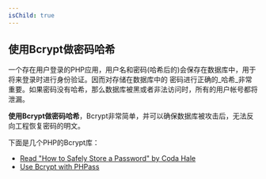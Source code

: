 ```yaml
---
isChild: true
---
```


## 使用Bcrypt做密码哈希

一个存在用户登录的PHP应用，用户名和密码(哈希后的)会保存在数据库中，用于将来登录时进行身份验证。因而对存储在数据库中的
密码进行正确的_哈希_非常重要。如果密码没有哈希，那么数据库被黑或者非法访问时，所有的用户帐号都将泄漏。

**使用Bcrypt做密码哈希**，Bcrypt非常简单，并可以确保数据库被攻击后，无法反向工程恢复密码的明文。

下面是几个PHP的Bcrypt库：

* [Read "How to Safely Store a Password" by Coda Hale][3]
* [Use Bcrypt with PHPass][4]

[3]: http://codahale.com/how-to-safely-store-a-password/
[4]: http://www.openwall.com/phpass/
